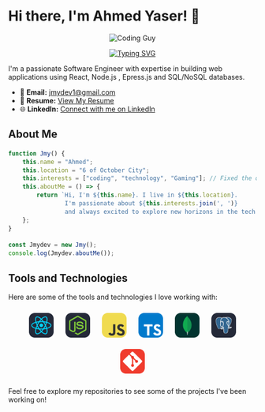 # Hi there, I'm Ahmed Yaser! 👋

<p align="center">
  <img src="https://i.giphy.com/media/v1.Y2lkPTc5MGI3NjExaDJzcXgycjRqb3Z6NGMwb2duOXR5bjZoYWszOWEzcjRxdzFvYXczNyZlcD12MV9pbnRlcm5hbF9naWZfYnlfaWQmY3Q9Zw/QHE5gWI0QjqF2/giphy.gif" alt="Coding Guy">
</p> 
<p align="center">
  <a href="https://git.io/typing-svg">
    <img src="https://readme-typing-svg.demolab.com?font=Fira+Code&pause=1000&color=F71515&width=435&lines=I+code+to+make+things+from+nothing.;Debugging+is+my+cardio." alt="Typing SVG">
  </a>
</p>


I'm a passionate Software Engineer with expertise in building web applications using React, Node.js , Epress.js and SQL/NoSQL databases.

- 📧 **Email:** [jmydev1@gmail.com](mailto:jmydev1@gmail.com)
- 📄 **Resume:** [View My Resume](https://drive.google.com/drive/folders/1HjnQUzBYV0EHcrgVJ6IEJJThtZr2-qk4?usp=sharing)
- 🌐 **LinkedIn:** [Connect with me on LinkedIn](https://www.linkedin.com/in/ahmed-yaser-abd-el-razik/)
<!--- ... 📝 **Portfolio:** [Check out my Portfolio](https://karimkhaled.me) -->

## About Me

```javascript
function Jmy() {
    this.name = "Ahmed";
    this.location = "6 of October City";
    this.interests = ["coding", "technology", "Gaming"]; // Fixed the quotes here
    this.aboutMe = () => {
        return `Hi, I'm ${this.name}. I live in ${this.location}.
                I'm passionate about ${this.interests.join(', ')}
                and always excited to explore new horizons in the tech world.`;
    };
}

const Jmydev = new Jmy();
console.log(Jmydev.aboutMe());
```

## Tools and Technologies

Here are some of the tools and technologies I love working with:

<p align="center">
  <img src="https://github.com/tandpfun/skill-icons/blob/main/icons/React-Dark.svg" alt="React" width="50" height="50" style="padding: 10px;">
  <img src="https://github.com/tandpfun/skill-icons/blob/main/icons/NodeJS-Dark.svg" alt="Node.js" width="50" height="50" style="padding: 10px;">
  <img src="https://github.com/tandpfun/skill-icons/blob/main/icons/JavaScript.svg" alt="JavaScript" width="50" height="50" style="padding: 10px;">
  <img src="https://github.com/tandpfun/skill-icons/blob/main/icons/TypeScript.svg" alt="TypeScript" width="50" height="50" style="padding: 10px;">
  <img src="https://github.com/tandpfun/skill-icons/blob/main/icons/MongoDB.svg" alt="MongoDB" width="50" height="50" style="padding: 10px;">
  <img src="https://github.com/tandpfun/skill-icons/blob/main/icons/PostgreSQL-Dark.svg" alt="PostgreSQL" width="50" height="50" style="padding: 10px;">
  <img src="https://github.com/tandpfun/skill-icons/blob/main/icons/Git.svg" alt="Git" width="50" height="50" style="padding: 10px;">
</p>


Feel free to explore my repositories to see some of the projects I've been working on!

